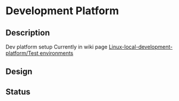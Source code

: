 # Development Platform
## Description
Dev platform setup
Currently in wiki page [Linux-local-development-platform/Test environments](https://github.com/lago-morph/chiller/wiki/Linux-local-development-platform#test-environments#common-factors)
## Design
## Status




